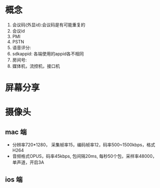 # 概念
1. 会议码(外显id):会议码是有可能重复的
2. 会议id
3. PMI
4. PSTN
5. 语音评分:
6. sdkappid: 各端使用的appid各不相同
7. 房间号:
8. 媒体机，流控机，接口机

# 屏幕分享

# 摄像头
## mac 端
- 分辨率720*1280， 采集帧率15，编码帧率12，码率500~1500kbps，格式H264
- 音频格式OPUS，码率45kbps, 包间隔20ms, 每秒50个包，采样率48000，单声道，开启3A


## ios 端
